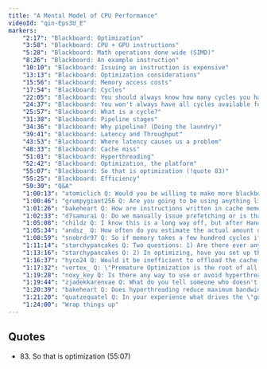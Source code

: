 ```yaml
---
title: "A Mental Model of CPU Performance"
videoId: "qin-Eps3U_E"
markers:
    "2:17": "Blackboard: Optimization"
    "3:58": "Blackboard: CPU + GPU instructions"
    "5:28": "Blackboard: Math operations done wide (SIMD)"
    "8:26": "Blackboard: An example instruction"
    "10:10": "Blackboard: Issuing an instruction is expensive"
    "13:13": "Blackboard: Optimization considerations"
    "15:56": "Blackboard: Memory access costs"
    "17:54": "Blackboard: Cycles"
    "22:05": "Blackboard: You should always know how many cycles you have to work with"
    "24:37": "Blackboard: You won't always have all cycles available for use"
    "25:57": "Blackboard: What is a cycle?"
    "31:38": "Blackboard: Pipeline stages"
    "34:36": "Blackboard: Why pipeline? (Doing the laundry)"
    "39:41": "Blackboard: Latency and Throughput"
    "43:53": "Blackboard: Where latency causes us a problem"
    "48:33": "Blackboard: Cache miss"
    "51:01": "Blackboard: Hyperthreading"
    "52:42": "Blackboard: Optimization, the platform"
    "55:07": "Blackboard: So that is optimization (!quote 83)"
    "55:25": "Blackboard: Efficiency"
    "59:30": "Q&A"
    "1:00:13": "atomiclich Q: Would you be willing to make more blackboard episodes? This is very informative"
    "1:00:46": "grumpygiant256 Q: Are you going to be using anything like VTune for measuring performance?"
    "1:01:26": "bakeheart Q: How are instructions written in cache memory?"
    "1:02:33": "d7samurai Q: Do we manually issue prefetching or is that something inferred by the CPU by looking at how we access memory?"
    "1:05:08": "childz Q: I know this is a long way off, but after Handmade Hero is done, do you plan to continue educational streams?"
    "1:05:34": "andsz_ Q: How often do you estimate the actual amount of work prior to implementing a feature vs just implementing it and measuring it?"
    "1:08:59": "snobrdr97 Q: So if memory takes a few hundred cycles if the instructions have to reach out to the hard drive, what impact would that have?"
    "1:11:14": "starchypancakes Q: Two questions: 1) Are there ever any cases where we have to worry about one of our instructions being decoded into multiple microcode instructions without our knowledge?"
    "1:13:16": "starchypancakes Q: 2) In optimizing, have you set up the code in such a way that you can optimize things function-by-function with this eventuality in mind, or will we have to restructure some of the functions to allow them to be optimized?"
    "1:16:37": "hyco24 Q: Would it be inefficient to offload the cache to an SSD over/or with minimal RAM usage or would the latency be too much?"
    "1:17:32": "vertex_ Q: \"Premature Optimization is the root of all evil.\" What's your take on that quote?"
    "1:19:28": "noxy_key Q: Is there any way to use or avoid hyperthreading to your advantage?"
    "1:19:44": "zjadekkarenvae Q: What do you tell someone who doesn't like emacs?"
    "1:20:39": "bakeheart Q: Does hyperthreading reduce maximum bandwidth because it has to switch between states, or can both states operate at the same time?"
    "1:21:20": "quatzequatel Q: In your experience what drives the \"good enough\" optimization and how do the novice guys get a handle on that?"
    "1:24:00": "Wrap things up"
---
```


## Quotes

* 83\. So that is optimization (55:07)
